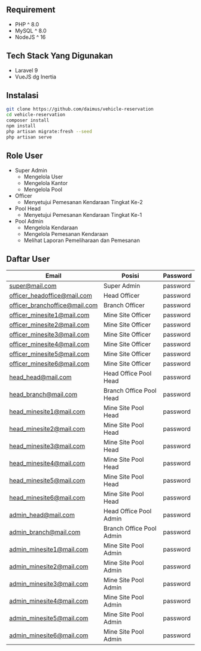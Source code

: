 ## Requirement
- PHP ^ 8.0
- MySQL ^ 8.0
- NodeJS ^ 16

## Tech Stack Yang Digunakan
- Laravel 9
- VueJS dg Inertia


## Instalasi
```sh
git clone https://github.com/daimus/vehicle-reservation
cd vehicle-reservation
composer install
npm install
php artisan migrate:fresh --seed
php artisan serve
```

## Role User

- Super Admin
    - Mengelola User
    - Mengelola Kantor
    - Mengelola Pool
- Officer
    - Menyetujui Pemesanan Kendaraan Tingkat Ke-2
- Pool Head
    - Menyetujui Pemesanan Kendaraan Tingkat Ke-1
- Pool Admin
    - Mengelola Kendaraan
    - Mengelola Pemesanan Kendaraan
    - Melihat Laporan Pemeliharaan dan Pemesanan

## Daftar User

| Email | Posisi | Password |
| ------ | ------ | ------ |
| super@mail.com | Super Admin |password|
| officer_headoffice@mail.com | Head Officer |password|
| officer_branchoffice@mail.com | Branch Officer |password|
| officer_minesite1@mail.com | Mine Site Officer |password|
| officer_minesite2@mail.com | Mine Site Officer |password|
| officer_minesite3@mail.com | Mine Site Officer |password|
| officer_minesite4@mail.com | Mine Site Officer |password|
| officer_minesite5@mail.com | Mine Site Officer |password|
| officer_minesite6@mail.com | Mine Site Officer |password|
| head_head@mail.com | Head Office Pool Head |password|
| head_branch@mail.com | Branch Office Pool Head |password|
| head_minesite1@mail.com | Mine Site Pool Head |password|
| head_minesite2@mail.com | Mine Site Pool Head |password|
| head_minesite3@mail.com | Mine Site Pool Head |password|
| head_minesite4@mail.com | Mine Site Pool Head |password|
| head_minesite5@mail.com | Mine Site Pool Head |password|
| head_minesite6@mail.com | Mine Site Pool Head |password|
| admin_head@mail.com | Head Office Pool Admin |password|
| admin_branch@mail.com | Branch Office Pool Admin |password|
| admin_minesite1@mail.com | Mine Site Pool Admin |password|
| admin_minesite2@mail.com | Mine Site Pool Admin |password|
| admin_minesite3@mail.com | Mine Site Pool Admin |password|
| admin_minesite4@mail.com | Mine Site Pool Admin |password|
| admin_minesite5@mail.com | Mine Site Pool Admin |password|
| admin_minesite6@mail.com | Mine Site Pool Admin |password|

